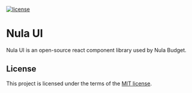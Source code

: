 [![license](https://img.shields.io/badge/license-MIT-blue.svg)](https://github.com/nulabudget/nula-ui/blob/master/LICENSE)

# Nula UI

Nula UI is an open-source react component library used by Nula Budget.


## License

This project is licensed under the terms of the [MIT license](LICENSE).